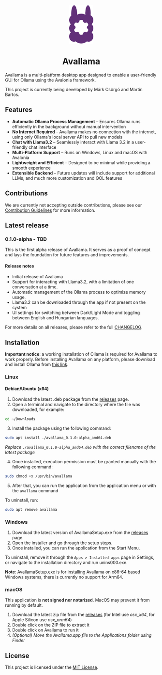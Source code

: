 <p align="center">
  <img src="avallama/Assets/Svg/avallama-logo.svg" alt="Avallama Logo" width="80">
</p>
<h1 align="center">Avallama</h1>


Avallama is a multi-platform desktop app designed to enable a user-friendly GUI for Ollama using the Avalonia framework.

This project is currently being developed by Márk Csörgő and Martin Bartos.

## Features

-  **Automatic Ollama Process Management** – Ensures Ollama runs efficiently in the background without manual intervention
-  **No Internet Required** - Avallama makes no connection with the internet, using only Ollama's local server API to pull new models
-  **Chat with Llama3.2** – Seamlessly interact with Llama 3.2 in a user-friendly chat interface
-  **Multi-Platform Support** – Runs on Windows, Linux and macOS with Avalonia
-  **Lightweight and Efficient** – Designed to be minimal while providing a smooth experience
-  **Extensible Backend** – Future updates will include support for additional LLMs, and much more customization and QOL features

## Contributions

We are currently not accepting outside contributions, please see our [Contribution Guidelines](./CONTRIBUTING.md) for more information.

## Latest release

### 0.1.0-alpha - TBD
This is the first alpha release of Avallama. It serves as a proof of concept and lays the foundation for future features and improvements.

#### Release notes
- Initial release of Avallama
- Support for interacting with Llama3.2, with a limitation of one conversation at a time.
- Automatic management of the Ollama process to optimize memory usage.
- Llama3.2 can be downloaded through the app if not present on the system
- UI settings for switching between Dark/Light Mode and toggling between English and Hungarian languages.

For more details on all releases, please refer to the full [CHANGELOG](./CHANGELOG.md).

## Installation

**Important notice**: a working installation of Ollama is required for Avallama to work properly. Before installing Avallama on any platform, please download and install Ollama from [this link](https://ollama.com/download).

### Linux

#### Debian/Ubuntu (x64)
1. Download the latest .deb package from the [releases](https://github.com/4foureyes/avallama/releases) page.
2. Open a terminal and navigate to the directory where the file was downloaded, for example: 
```bash
cd ~/Downloads
```
3. Install the package using the following command:
```bash
sudo apt install ./avallama_0.1.0-alpha_amd64.deb
```
*Replace `./avallama_0.1.0-alpha_amd64.deb` with the correct filename of the latest package*

4. Once installed, execution permission must be granted manually with the following command:

```bash
sudo chmod +x /usr/bin/avallama
```
5. After that, you can run the application from the application menu or with the `avallama` command

To uninstall, run:
```bash
sudo apt remove avallama
```


### Windows

1. Download the latest version of AvallamaSetup.exe from the [releases](https://github.com/4foureyes/avallama/releases) page.
2. Open the installer and go through the setup steps.
3. Once installed, you can run the application from the Start Menu.

To uninstall, remove it through the `Apps > Installed apps` page in Settings, or navigate to the installation directory and run unins000.exe.

**Note**: AvallamaSetup.exe is for installing Avallama on x86-64 based Windows systems, there is currently no support for Arm64.

### macOS

This application is **not signed nor notarized**. MacOS may prevent it from running by default.

1. Download the latest zip file from the [releases](https://github.com/4foureyes/avallama/releases) (for Intel use *osx_x64*, for Apple Silicon use *osx_arm64*)
2. Double click on the ZIP file to extract it
3. Double click on Avallama to run it
4. *(Optional) Move the Avallama.app file to the Applications folder using Finder*

## License

This project is licensed under the [MIT License](./LICENSE).
